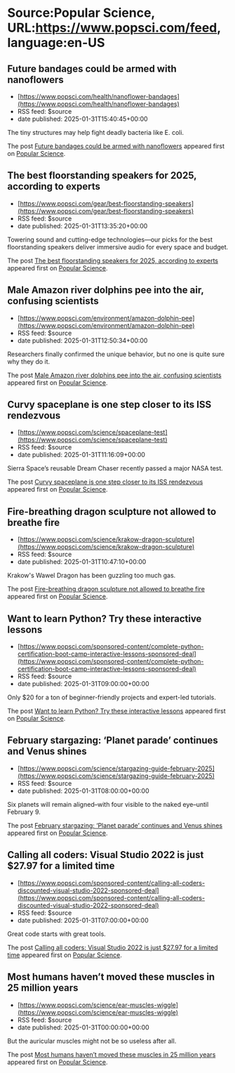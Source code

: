 # Source:Popular Science, URL:https://www.popsci.com/feed, language:en-US

## Future bandages could be armed with nanoflowers
 - [https://www.popsci.com/health/nanoflower-bandages](https://www.popsci.com/health/nanoflower-bandages)
 - RSS feed: $source
 - date published: 2025-01-31T15:40:45+00:00

<p>The tiny structures may help fight deadly bacteria like E. coli.</p>
<p>The post <a href="https://www.popsci.com/health/nanoflower-bandages/">Future bandages could be armed with nanoflowers</a> appeared first on <a href="https://www.popsci.com">Popular Science</a>.</p>

## The best floorstanding speakers for 2025, according to experts
 - [https://www.popsci.com/gear/best-floorstanding-speakers](https://www.popsci.com/gear/best-floorstanding-speakers)
 - RSS feed: $source
 - date published: 2025-01-31T13:35:20+00:00

<p>Towering sound and cutting-edge technologies—our picks for the best floorstanding speakers deliver immersive audio for every space and budget.</p>
<p>The post <a href="https://www.popsci.com/gear/best-floorstanding-speakers/">The best floorstanding speakers for 2025, according to experts</a> appeared first on <a href="https://www.popsci.com">Popular Science</a>.</p>

## Male Amazon river dolphins pee into the air, confusing scientists
 - [https://www.popsci.com/environment/amazon-dolphin-pee](https://www.popsci.com/environment/amazon-dolphin-pee)
 - RSS feed: $source
 - date published: 2025-01-31T12:50:34+00:00

<p>Researchers finally confirmed the unique behavior, but no one is quite sure why they do it.</p>
<p>The post <a href="https://www.popsci.com/environment/amazon-dolphin-pee/">Male Amazon river dolphins pee into the air, confusing scientists</a> appeared first on <a href="https://www.popsci.com">Popular Science</a>.</p>

## Curvy spaceplane is one step closer to its ISS rendezvous
 - [https://www.popsci.com/science/spaceplane-test](https://www.popsci.com/science/spaceplane-test)
 - RSS feed: $source
 - date published: 2025-01-31T11:16:09+00:00

<p>Sierra Space’s reusable Dream Chaser recently passed a major NASA test.</p>
<p>The post <a href="https://www.popsci.com/science/spaceplane-test/">Curvy spaceplane is one step closer to its ISS rendezvous</a> appeared first on <a href="https://www.popsci.com">Popular Science</a>.</p>

## Fire-breathing dragon sculpture not allowed to breathe fire
 - [https://www.popsci.com/science/krakow-dragon-sculpture](https://www.popsci.com/science/krakow-dragon-sculpture)
 - RSS feed: $source
 - date published: 2025-01-31T10:47:10+00:00

<p>Krakow's Wawel Dragon has been guzzling too much gas.</p>
<p>The post <a href="https://www.popsci.com/science/krakow-dragon-sculpture/">Fire-breathing dragon sculpture not allowed to breathe fire</a> appeared first on <a href="https://www.popsci.com">Popular Science</a>.</p>

## Want to learn Python? Try these interactive lessons
 - [https://www.popsci.com/sponsored-content/complete-python-certification-boot-camp-interactive-lessons-sponsored-deal](https://www.popsci.com/sponsored-content/complete-python-certification-boot-camp-interactive-lessons-sponsored-deal)
 - RSS feed: $source
 - date published: 2025-01-31T09:00:00+00:00

<p>Only $20 for a ton of beginner-friendly projects and expert-led tutorials.</p>
<p>The post <a href="https://www.popsci.com/sponsored-content/complete-python-certification-boot-camp-interactive-lessons-sponsored-deal/">Want to learn Python? Try these interactive lessons</a> appeared first on <a href="https://www.popsci.com">Popular Science</a>.</p>

## February stargazing: ‘Planet parade’ continues and Venus shines
 - [https://www.popsci.com/science/stargazing-guide-february-2025](https://www.popsci.com/science/stargazing-guide-february-2025)
 - RSS feed: $source
 - date published: 2025-01-31T08:00:00+00:00

<p>Six planets will remain aligned–with four visible to the naked eye–until February 9.</p>
<p>The post <a href="https://www.popsci.com/science/stargazing-guide-february-2025/">February stargazing: &#8216;Planet parade&#8217; continues and Venus shines</a> appeared first on <a href="https://www.popsci.com">Popular Science</a>.</p>

## Calling all coders: Visual Studio 2022 is just $27.97 for a limited time
 - [https://www.popsci.com/sponsored-content/calling-all-coders-discounted-visual-studio-2022-sponsored-deal](https://www.popsci.com/sponsored-content/calling-all-coders-discounted-visual-studio-2022-sponsored-deal)
 - RSS feed: $source
 - date published: 2025-01-31T07:00:00+00:00

<p>Great code starts with great tools.</p>
<p>The post <a href="https://www.popsci.com/sponsored-content/calling-all-coders-discounted-visual-studio-2022-sponsored-deal/">Calling all coders: Visual Studio 2022 is just $27.97 for a limited time</a> appeared first on <a href="https://www.popsci.com">Popular Science</a>.</p>

## Most humans haven’t moved these muscles in 25 million years
 - [https://www.popsci.com/science/ear-muscles-wiggle](https://www.popsci.com/science/ear-muscles-wiggle)
 - RSS feed: $source
 - date published: 2025-01-31T00:00:00+00:00

<p>But the auricular muscles might not be so useless after all.</p>
<p>The post <a href="https://www.popsci.com/science/ear-muscles-wiggle/">Most humans haven&#8217;t moved these muscles in 25 million years</a> appeared first on <a href="https://www.popsci.com">Popular Science</a>.</p>

